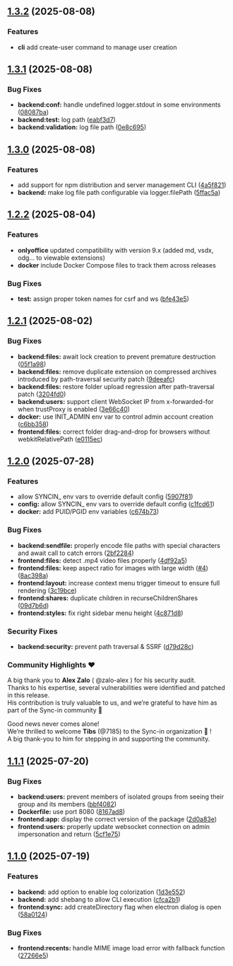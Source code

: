 
## [1.3.2](https://github.com/Sync-in/server/compare/v1.3.1...v1.3.2) (2025-08-08)

### Features

* **cli** add create-user command to manage user creation


## [1.3.1](https://github.com/Sync-in/server/compare/v1.3.0...v1.3.1) (2025-08-08)


### Bug Fixes

* **backend:conf:** handle undefined logger.stdout in some environments ([08087ba](https://github.com/Sync-in/server/commit/08087bab675860d4c35041f9cd1752840df3cc7f))
* **backend:test:** log path ([eabf3d7](https://github.com/Sync-in/server/commit/eabf3d734721fbfd821489ac2bc83913c9afaf2e))
* **backend:validation:** log file path ([0e8c695](https://github.com/Sync-in/server/commit/0e8c695437dae0e6000e213382e1f4c7d91aef93))

## [1.3.0](https://github.com/Sync-in/server/compare/v1.2.2...v1.3.0) (2025-08-08)


### Features

* add support for npm distribution and server management CLI ([4a5f821](https://github.com/Sync-in/server/commit/4a5f8215d1caf6d7a3296f223a8ec90a20fe46e0))
* **backend:** make log file path configurable via logger.filePath ([5ffac5a](https://github.com/Sync-in/server/commit/5ffac5a9f42e707da0c9f5d6fba73d6d6022b8fb))

## [1.2.2](https://github.com/Sync-in/server/compare/v1.2.1...v1.2.2) (2025-08-04)

### Features

* **onlyoffice** updated compatibility with version 9.x (added md, vsdx, odg... to viewable extensions)
* **docker** include Docker Compose files to track them across releases

### Bug Fixes

* **test:** assign proper token names for csrf and ws ([bfe43e5](https://github.com/Sync-in/server/commit/bfe43e5f099cf4a4b07943a55e9242843d8b74c2))

## [1.2.1](https://github.com/Sync-in/server/compare/v1.2.0...v1.2.1) (2025-08-02)


### Bug Fixes

* **backend:files:** await lock creation to prevent premature destruction ([05f1a98](https://github.com/Sync-in/server/commit/05f1a98077eceb33fdc3b8312fc0884870c40a38))
* **backend:files:** remove duplicate extension on compressed archives introduced by path-traversal security patch ([9deeafc](https://github.com/Sync-in/server/commit/9deeafcd2cacd6371e0e423416425511ae3e9ff7))
* **backend:files:** restore folder upload regression after path-traversal patch ([3204fd0](https://github.com/Sync-in/server/commit/3204fd0524b87edd0a7450bb3d27315e5a390452))
* **backend:users:** support client WebSocket IP from x-forwarded-for when trustProxy is enabled ([3e66c40](https://github.com/Sync-in/server/commit/3e66c40b6d0884b66b8f45c183ea0253903e4c16))
* **docker:** use INIT_ADMIN env var to control admin account creation ([c6bb358](https://github.com/Sync-in/server/commit/c6bb3589e832bf46a492814bc05e2d8de2699435))
* **frontend:files:** correct folder drag-and-drop for browsers without webkitRelativePath ([e0115ec](https://github.com/Sync-in/server/commit/e0115ec38805c1dfcd39ab7522c81549ec05bdd4))

## [1.2.0](https://github.com/Sync-in/server/compare/v1.1.1...v1.2.0) (2025-07-28)

### Features

* allow SYNCIN_ env vars to override default config ([5907f81](https://github.com/Sync-in/server/commit/5907f81e4001d3c86d49465bad7642ac9516ea76))
* **config:** allow SYNCIN_ env vars to override default
  config ([c1fcd61](https://github.com/Sync-in/server/commit/c1fcd6141e4a551dd108cf81e9a0c64b8f20391d))
* **docker:** add PUID/PGID env variables ([c674b73](https://github.com/Sync-in/server/commit/c674b73b282c1eee4bc5e7fb03ecdb3a8e2ec1ff))

### Bug Fixes

* **backend:sendfile:** properly encode file paths with special characters and await call to catch
  errors ([2bf2284](https://github.com/Sync-in/server/commit/2bf2284bb273ac8b06136803717020c4a8ede5a7))
* **frontend:files:** detect .mp4 video files properly ([4df92a5](https://github.com/Sync-in/server/commit/4df92a531d6bae049a2ebd6beb036b36d21258ca))
* **frontend:files:** keep aspect ratio for images with large
  width ([#4](https://github.com/Sync-in/server/issues/4)) ([8ac398a](https://github.com/Sync-in/server/commit/8ac398a795b05fb4565efd12feedc5b0f9e384c7))
* **frontend:layout:** increase context menu trigger timeout to ensure full
  rendering ([3c19bce](https://github.com/Sync-in/server/commit/3c19bceeb5cc3f86e3db68b0ae554a686820ca8b))
* **frontend:shares:** duplicate children in
  recurseChildrenShares ([09d7b6d](https://github.com/Sync-in/server/commit/09d7b6d37d006390144b558eaf1a0857e648ec6e))
* **frontend:styles:** fix right sidebar menu height ([4c871d8](https://github.com/Sync-in/server/commit/4c871d88586932c27ab1da40aa4ee513b9f36252))

### Security Fixes

* **backend:security:** prevent path traversal & SSRF ([d79d28c](https://github.com/Sync-in/server/commit/d79d28c2d6ccf21b2b81bfd0779978e1a5f3c475))

### Community Highlights ❤️

A big thank you to **Alex Zalo** ( @zalo-alex ) for his security audit.  
Thanks to his expertise, several vulnerabilities were identified and patched in this release.  
His contribution is truly valuable to us, and we’re grateful to have him as part of the Sync-in community 🎉

Good news never comes alone!  
We’re thrilled to welcome **Tibs** (@7185) to the Sync-in organization 🌟 !  
A big thank-you to him for stepping in and supporting the community.

## [1.1.1](https://github.com/Sync-in/server/compare/v1.1.0...v1.1.1) (2025-07-20)

### Bug Fixes

* **backend:users:** prevent members of isolated groups from seeing their group and its
  members ([bbf4082](https://github.com/Sync-in/server/commit/bbf4082ef44aed0ed27d0438da97b0fa26895719))
* **Dockerfile:** use port 8080 ([8167ad8](https://github.com/Sync-in/server/commit/8167ad8cce1f0052f8ef02b0b099fb6e6d36524e))
* **frontend:app:** display the correct version of the
  package ([2d0a83e](https://github.com/Sync-in/server/commit/2d0a83eb20fe836047bc12666bffff06238788dc))
* **frontend:users:** properly update websocket connection on admin impersonation and
  return ([5cf1e75](https://github.com/Sync-in/server/commit/5cf1e751a2592978567a8d729828d562152aa6e2))

## [1.1.0](https://github.com/Sync-in/server/compare/58a0124d40d59fc611656efb77af9ca4d5dcf52c...v1.1.0) (2025-07-19)

### Features

* **backend:** add option to enable log colorization ([1d3e552](https://github.com/Sync-in/server/commit/1d3e5525387d501797db80e03aae5c4a3bb388ef))
* **backend:** add shebang to allow CLI execution ([cfca2b1](https://github.com/Sync-in/server/commit/cfca2b1e7449ac1dbdef879cacdaa24ed30d48d2))
* **frontend:sync:** add createDirectory flag when electron dialog is
  open ([58a0124](https://github.com/Sync-in/server/commit/58a0124d40d59fc611656efb77af9ca4d5dcf52c))

### Bug Fixes

* **frontend:recents:** handle MIME image load error with fallback
  function ([27266e5](https://github.com/Sync-in/server/commit/27266e59c24d3a1b7b4453c81f84ee818f537b72))
